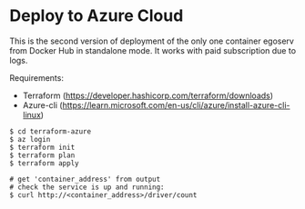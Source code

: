 Deploy to Azure Cloud
=====================

This is the second version of deployment of the only one
container egoserv from Docker Hub in standalone mode. It
works with paid subscription due to logs.

Requirements:
- Terraform (https://developer.hashicorp.com/terraform/downloads)
- Azure-cli (https://learn.microsoft.com/en-us/cli/azure/install-azure-cli-linux)

```
$ cd terraform-azure
$ az login
$ terraform init
$ terraform plan
$ terraform apply

# get 'container_address' from output
# check the service is up and running:
$ curl http://<container_address>/driver/count
```
